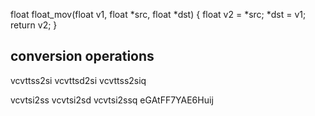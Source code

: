 float float_mov(float v1, float *src, float *dst) {
  float v2 = *src;
  *dst = v1;
  return v2;
}

conversion operations
----------------------------
vcvttss2si
vcvttsd2si
vcvttss2siq

vcvtsi2ss
vcvtsi2sd
vcvtsi2ssq
eGAtFF7YAE6Huij
